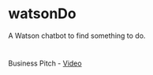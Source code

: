 # watsonDo
A Watson chatbot to find something to do.

#
Business Pitch - [Video](https://www.youtube.com/watch?v=8QItuzncmqY)
